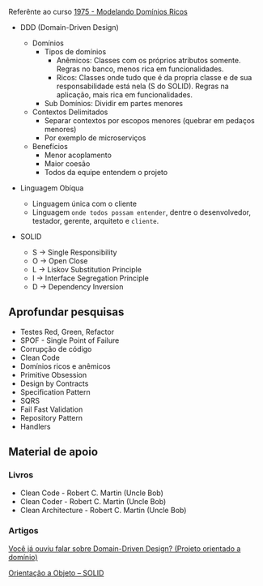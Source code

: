 Referênte ao curso [1975 - Modelando Domínios Ricos](https://balta.io/cursos/modelando-dominios-ricos)

- DDD (Domain-Driven Design)
    - Domínios
        - Tipos de domínios
            - Anêmicos: Classes com os próprios atributos somente. Regras no banco, menos rica em funcionalidades.
            - Ricos: Classes onde tudo que é da propria classe e de sua responsabilidade está nela (S do SOLID). Regras na aplicação, mais rica em funcionalidades.
        - Sub Domínios: Dividir em partes menores
    - Contextos Delimitados
        - Separar contextos por escopos menores (quebrar em pedaços menores)
        - Por exemplo de microserviços
    - Benefícios
        - Menor acoplamento
        - Maior coesão
        - Todos da equipe entendem o projeto
- Linguagem Obíqua
    - Linguagem única com o cliente
    - Linguagem `onde todos possam entender`, dentre o desenvolvedor, testador, gerente, arquiteto e `cliente`.

- SOLID
    - S -> Single Responsibility
    - O -> Open Close
    - L -> Liskov Substitution Principle
    - I -> Interface Segregation Principle
    - D -> Dependency Inversion
    
## Aprofundar pesquisas

- Testes Red, Green, Refactor
- SPOF - Single Point of Failure
- Corrupção de código
- Clean Code
- Domínios ricos e anêmicos
- Primitive Obsession
- Design by Contracts
- Specification Pattern
- SQRS
- Fail Fast Validation
- Repository Pattern
- Handlers

## Material de apoio

### Livros

- Clean Code - Robert C. Martin (Uncle Bob)
- Clean Coder - Robert C. Martin (Uncle Bob)
- Clean Architecture - Robert C. Martin (Uncle Bob)

### Artigos

[Você já ouviu falar sobre Domain-Driven Design? (Projeto orientado a domínio)](https://www.macoratti.net/11/05/ddd_liv1.htma)

[Orientação a Objeto – SOLID](https://www.eduardopires.net.br/2013/04/orientacao-a-objeto-solid/)